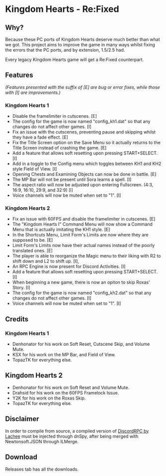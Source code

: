 # Kingdom Hearts - Re:Fixed

## Why?

Because these PC ports of Kingdom Hearts deserve much better than what we got.  This project aims to improve the game in many ways whilst fixing the errors that the PC ports, and by extension, 1.5/2.5 had.  
  
Every legacy Kingdom Hearts game will get a Re:Fixed counterpart.

## Features

_(Features presented with the suffix of [E] are bug or error fixes, while those with [I] are improvements.)_

### Kingdom Hearts 1
- Disable the framelimiter in cutscenes. [E]
- The config for the game is now named "config_kh1.dat" so that any changes do not affect other games. [I]
- Fix an issue with the cutscenes, preventing pause and skipping whilst they have a fade effect. [E]
- Fix the Title Screen option on the Save Menu so it actually returns to the Title Screen instead of crashing the game. [E]
- Add a feature that allows soft resetting upon pressing START+SELECT. [I]
- Add in a toggle to the Config menu which toggles between KH1 and KH2 style Field of View. [I]
- Opening Chests and Examining Objects can now be done in battle. [E]
- The MP Bar will not be present until Sora learns a spell. [I]
- The aspect ratio will now be adjusted upon entering Fullscreen. (4:3, 16:9, 16:10, 29:9, and 32:9) [I]
- Voice channels will now be muted when set to "1". [I]

### Kingdom Hearts 2
- Fix an issue with 60FPS and disable the framelimiter in cutscenes. [E]
- The "Kingdom Hearts I" Command Menu will now show a Command Menu that is actually imitating the KH1 style. [E]
- In the Shortcuts Menu, Limit Form's Limits are now where they are supposed to be. [E]
- Limit Form's Limits now have their actual names instead of the poorly translated ones. [E]
- The player is able to reorganize the Magic menu to their liking with R2 to shift down and L2 to shift up. [I],
- An RPC Engine is now present for Discord Activities. [I]
- Add a feature that allows soft resetting upon pressing START+SELECT. [I]
- When beginning a new game, there is now an opiton to skip Roxas' Story. [I]
- The config for the game is now named "config_kh2.dat" so that any changes do not affect other games. [I]
- Voice channels will now be muted when set to "1". [I]

## Credits

### Kingdom Hearts 1
- Denhonator for his work on Soft Reset, Cutscene Skip, and Volume Mute.
- KSX for his work on the MP Bar, and Field of View.
- TopazTK for everything else.

## Kingdom Hearts 2
- Denhonator for his work on Soft Reset and Volume Mute.
- Drahsid for his work on the 60FPS Framelock Issue.
- Y2K for his work on the Roxas Skip.
- TopazTK for everything else.

## Disclaimer
In order to compile from source, a compiled version of [DiscordRPC by Lachee](https://github.com/Lachee/discord-rpc-csharp) must be injected through dnSpy, after being merged with Newtonsoft.JSON through ILMerge.

## Download

Releases tab has all the downloads.
